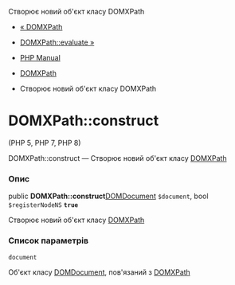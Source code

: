 Створює новий об'єкт класу DOMXPath

-   [« DOMXPath](class.domxpath.md)
    
-   [DOMXPath::evaluate »](domxpath.evaluate.md)
    
-   [PHP Manual](index.md)
    
-   [DOMXPath](class.domxpath.md)
    
-   Створює новий об'єкт класу DOMXPath
    

# DOMXPath::construct

(PHP 5, PHP 7, PHP 8)

DOMXPath::construct — Створює новий об'єкт класу [DOMXPath](class.domxpath.md)

### Опис

public **DOMXPath::construct**[DOMDocument](class.domdocument.md) `$document`, bool `$registerNodeNS` **`true`**

Створює новий об'єкт класу [DOMXPath](class.domxpath.md)

### Список параметрів

`document`

Об'єкт класу [DOMDocument](class.domdocument.md), пов'язаний з [DOMXPath](class.domxpath.md)